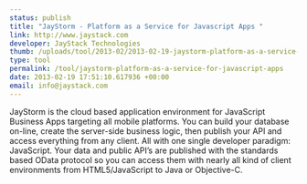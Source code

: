 ```yaml
--- 
status: publish
title: "JayStorm - Platform as a Service for Javascript Apps "
link: http://www.jaystack.com
developer: JayStack Technologies
thumb: /uploads/tool/2013-02/2013-02-19-jaystorm-platform-as-a-service-for-javascript-apps.png
type: tool
permalink: /tool/jaystorm-platform-as-a-service-for-javascript-apps
date: 2013-02-19 17:51:10.617936 +00:00
email: info@jaystack.com
---
```


JayStorm is the cloud based application environment for JavaScript Business Apps targeting all mobile platforms. You can build your database on-line, create the server-side business logic, then publish your API and access everything from any client. All with one single developer paradigm: JavaScript. Your data and public API’s are published with the standards based OData protocol so you can access them with nearly all kind of client environments from HTML5/JavaScript to Java or Objective-C.
